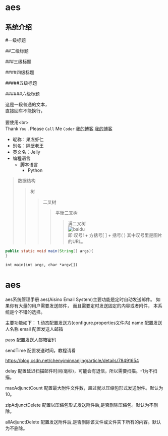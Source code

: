 aes
==========
系统介绍
---------------

#一级标题  

##二级标题  

###三级标题  

####四级标题  

#####五级标题  

######六级标题 

这是一段普通的文本，  
直接回车不能换行，<br>  
要使用\<br>  
Thank `You` . Please `Call` Me `Coder`
[我的博客](http://blog.csdn.net/guodongxiaren) 
[我的博客](http://blog.csdn.net/guodongxiaren "悬停显示")  
* 昵称：果冻虾仁  
* 别名：隔壁老王  
* 英文名：Jelly  
* 编程语言  
    * 脚本语言  
        * Python  
>数据结构  
>>树  
>>>二叉树  
>>>>平衡二叉树  
>>>>>满二叉树  
![baidu](http://www.baidu.com/img/bdlogo.gif "百度logo")  
即 叹号! + 方括号[ ] + 括号( ) 其中叹号里是图片的URL。

```Java
public static void main(String[] args){
}
```
```
int main(int argc, char *argv[])
```


# aes
aes系统管理手册
aes(Aisino Email System)主要功能是定时自动发送邮件。
  如果你有大量的用户需要发送邮件，
而且需要定时发送固定的内容或者附件，
本系统是个不错的选择。

主要功能如下：
1.动态配置发送方(configure.properties文件内)
name	配置发送人名称
  email	配置发送人邮箱

pass	配置发送人邮箱密码

sendTime	配置发送时间，教程请看

https://blog.csdn.net/chenyiminnanjing/article/details/78491654

delay	配置延迟扫描邮件时间(毫秒)，可能会有退信，所以需要扫描。-1为不扫描。

maxAdjunctCount	配置最大附件文件数，超过就以压缩包形式发送附件。默认为10。

zipAdjunctDelete	配置以压缩包形式发送附件后,是否删除压缩包。默认为不删除。

allAdjunctDelete	配置发送附件后,是否删除该文件或文件夹下所有的内容。默认为不删除。

